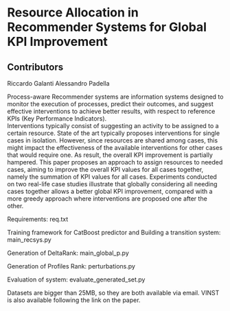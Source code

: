 # Resource Allocation in Recommender Systems for Global KPI Improvement

## Contributors
Riccardo Galanti
Alessandro Padella



Process-aware Recommender systems are information systems designed to monitor the execution of processes, predict their outcomes, and suggest effective interventions to achieve better results, with respect to reference KPIs (Key Performance Indicators).  
Interventions typically consist of suggesting an activity to be assigned to a certain resource. 
State of the art typically proposes interventions for single cases in isolation. However, since resources are shared among cases, this might impact the effectiveness of the available interventions for other cases that would require one. As result, the overall KPI improvement is partially hampered. 
This paper proposes an approach to assign resources to needed cases, aiming to improve the overall KPI values for all cases together, namely the summation of KPI values for all cases. Experiments conducted on two real-life case studies illustrate that globally considering all needing cases together allows a better global KPI improvement, compared with a more greedy approach where interventions are proposed one after the other.

Requirements: req.txt

Training framework for CatBoost predictor and Building a transition system: main_recsys.py

Generation of DeltaRank: main_global_p.py

Generation of Profiles Rank: perturbations.py 

Evaluation of system: evaluate_generated_set.py

Datasets are bigger than 25MB, so they are both available via email. VINST is also available following the link on the paper.

